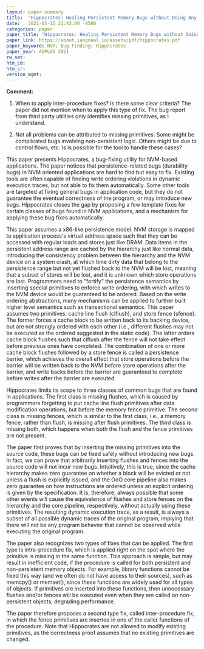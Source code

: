 ```yaml
---
layout: paper-summary
title:  "Hippocrates: Healing Persistent Memory Bugs without Doing Any Harm"
date:   2021-05-15 21:43:00 -0500
categories: paper
paper_title: "Hippocrates: Healing Persistent Memory Bugs without Doing Any Harm"
paper_link: https://about.iangneal.io/assets/pdf/hippocrates.pdf
paper_keyword: NVM; Bug Finding; Hippocrates
paper_year: ASPLOS 2021
rw_set:
htm_cd:
htm_cr:
version_mgmt:
---
```


**Comment:**

1. When to apply inter-procedure fixes? Is there some clear criteria? The paper did not mention when to apply
   this type of fix. The bug report from third party utilities only identifies missing primitives, as I understand.

2. Not all problems can be attributed to missing primitives. Some might be complicated bugs involving non-persistent 
   logic. Others might be due to control flows, etc. 
   Is is possible for the tool to handle these cases?

This paper presents Hippocrates, a bug-fixing utility for NVM-based applications.
The paper notices that persistence-related bugs (durability bugs) in NVM oriented applications are hard to find 
but easy to fix.
Existing tools are often capable of finding write ordering violations in dynamic execution traces, but not able
to fix them automatically. 
Some other tools are targeted at fixing general bugs in application code, but they do not guarantee the eventual
correctness of the program, or may introduce new bugs.
Hippocrates closes the gap by proposing a few template fixes for certain classes of bugs found in NVM applications,
and a mechanism for applying these bug fixes automatically.

This paper assumes a x86-like persistence model. NVM storage is mapped to application process's virtual address space
such that they can be accessed with regular loads and stores just like DRAM.
Data items in the persistent address range are cached by the hierarchy just like normal data, introducing the 
consistency problem between the hierarchy and the NVM device on a system crash, at which time dirty data that 
belong to the persistence range but not yet flushed back to the NVM will be lost, meaning that a subset of 
stores will be lost, and it is unknown which store operations are lost. 
Programmers need to "fortify" the persistence semantics by inserting special primitives to enforce write ordering,
with which writes to the NVM device would be guaranteed to be ordered.
Based on the write ordering abstractions, many mechanisms can be applied to further built higher level semantics
such as transactional semantics.
This paper assumes two primitives: cache line flush (clflush), and store fence (sfence).
The former forces a cache block to be written back to its backing device, but are not strongly ordered with each other
(i.e., different flushes may not be executed as the ordered suggested in the static code). The latter
orders cache block flushes such that clflush after the fence will not take effect before previous ones have completed.
The combination of one or more cache block flushes followed by a store fence is called a persistence barrier, which 
achieves the overall effect that store operations before the barrier will be written back to the NVM before
store operations after the barrier, and write backs before the barrier are guaranteed to complete before writes
after the barrier are executed.

Hippocrates limits its scope to three classes of common bugs that are found in applications. The first class is 
missing flushes, which is caused by programmers forgetting to put cache line flush primitives after data modification
operations, but before the memory fence primitive. 
The second class is missing fences, which is similar to the first class, i.e., a memory fence, rather than flush, is 
missing after flush primitives. 
The third class is missing both, which happens when both the flush and the fence primitives are not present.

The paper first proves that by inserting the missing primitives into the source code, these bugs can be fixed 
safely without introducing new bugs. 
In fact, we can prove that arbitrarily inserting flushes and fences into the source code will not incur new bugs.
Intuitively, this is true, since the cache hierarchy makes zero guarantee on whether a block will be evicted or not
unless a flush is explicitly issued, and the OoO core pipeline also makes zero guarantee on how instructions are 
ordered unless an explicit ordering is given by the specification. 
It is, therefore, always possible that some other events will cause the equivalence of flushes and store fences on 
the hierarchy and the core pipeline, respectively, without actually using these primitives.
The resulting dynamic execution trace, as a result, is always a subset of all possible dynamic traces of the original
program, implying that there will not be any program behavior that cannot be observed while executing the original
program.

The paper also recognizes two types of fixes that can be applied. The first type is intra-procedure fix, which is 
applied right on the spot where the primitive is missing in the same function. This approach is simple, but may result
in inefficient code, if the procedure is called for both persistent and non-persistent memory objects.
For example, library functions cannot be fixed this way (and we often do not have access to their sources),
such as memcpy() or memset(), since these functions are widely used for all types of objects.
If primitives are inserted into these functions, then unnecessary flushes and/or fences will be executed
even when they are called on non-persistent objects, degrading performance.

The paper therefore proposes a second type fix, called inter-procedure fix, in which the fence primitives
are inserted in one of the caller functions of the procedure. 
Note that Hippocrates are not allowed to modify existing primitives, as the correctness proof assumes that no existing
primitives are changed.


